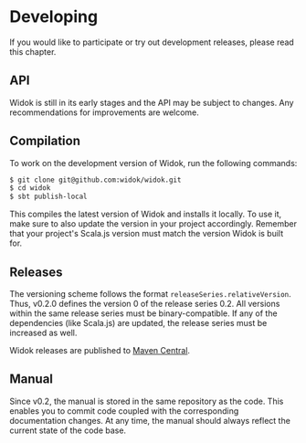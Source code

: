 # Developing
If you would like to participate or try out development releases, please read this chapter.

## API
Widok is still in its early stages and the API may be subject to changes. Any recommendations for improvements are welcome.

## Compilation
To work on the development version of Widok, run the following commands:

```bash
$ git clone git@github.com:widok/widok.git
$ cd widok
$ sbt publish-local
```

This compiles the latest version of Widok and installs it locally. To use it, make sure to also update the version in your project accordingly. Remember that your project's Scala.js version must match the version Widok is built for.

## Releases
The versioning scheme follows the format `releaseSeries.relativeVersion`. Thus, v0.2.0 defines the version 0 of the release series 0.2. All versions within the same release series must be binary-compatible. If any of the dependencies (like Scala.js) are updated, the release series must be increased as well.

Widok releases are published to [Maven Central](https://search.maven.org/).

## Manual
Since v0.2, the manual is stored in the same repository as the code. This enables you to commit code coupled with the corresponding documentation changes. At any time, the manual should always reflect the current state of the code base.

